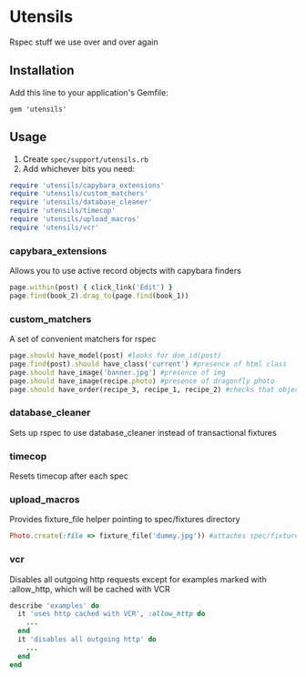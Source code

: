 # Utensils

Rspec stuff we use over and over again

## Installation

Add this line to your application's Gemfile:

    gem 'utensils'

## Usage

1. Create `spec/support/utensils.rb`
2. Add whichever bits you need:

```ruby
require 'utensils/capybara_extensions'
require 'utensils/custom_matchers'
require 'utensils/database_cleaner'
require 'utensils/timecop'
require 'utensils/upload_macros'
require 'utensils/vcr'
```

### capybara_extensions

Allows you to use active record objects with capybara finders

```ruby
page.within(post) { click_link('Edit') }
page.find(book_2).drag_to(page.find(book_1))
```

### custom_matchers

A set of convenient matchers for rspec

```ruby
page.should have_model(post) #looks for dom_id(post)
page.find(post).should have_class('current') #presence of html class
page.should have_image('banner.jpg') #presence of img
page.should have_image(recipe.photo) #presence of dragonfly photo
page.should have_order(recipe_3, recipe_1, recipe_2) #checks that objects are in a specific order
```
### database_cleaner

Sets up rspec to use database_cleaner instead of transactional fixtures

### timecop

Resets timecop after each spec

### upload_macros

Provides fixture_file helper pointing to spec/fixtures directory

```ruby
Photo.create(:file => fixture_file('dummy.jpg')) #attaches spec/fixtures/dummy.jpg
```

### vcr

Disables all outgoing http requests except for examples marked with :allow_http, which will be cached with VCR

```ruby
describe 'examples' do
  it 'uses http cached with VCR', :allow_http do
    ...
  end
  it 'disables all outgoing http' do
    ...
  end
end
